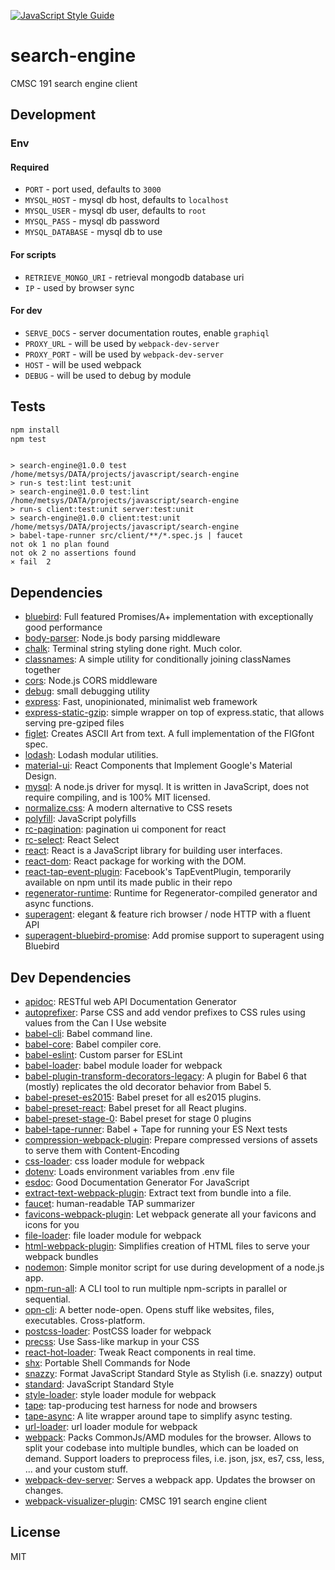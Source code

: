 [![JavaScript Style Guide](https://cdn.rawgit.com/feross/standard/master/badge.svg)](https://github.com/feross/standard)

# search-engine 

CMSC 191 search engine client

## Development

### Env

#### Required
- `PORT` - port used, defaults to `3000`
- `MYSQL_HOST` - mysql db host, defaults to `localhost`
- `MYSQL_USER` - mysql db user, defaults to `root`
- `MYSQL_PASS` - mysql db password
- `MYSQL_DATABASE` - mysql db to use
#### For scripts
- `RETRIEVE_MONGO_URI` - retrieval mongodb database uri
- `IP` - used by browser sync

#### For dev
- `SERVE_DOCS` - server documentation routes, enable `graphiql`
- `PROXY_URL` - will be used by `webpack-dev-server`
- `PROXY_PORT` - will be used by `webpack-dev-server`
- `HOST` - will be used webpack
- `DEBUG` - will be used to debug by module


## Tests

```sh
npm install
npm test
```
```

> search-engine@1.0.0 test /home/metsys/DATA/projects/javascript/search-engine
> run-s test:lint test:unit
> search-engine@1.0.0 test:lint /home/metsys/DATA/projects/javascript/search-engine
> run-s client:test:unit server:test:unit
> search-engine@1.0.0 client:test:unit /home/metsys/DATA/projects/javascript/search-engine
> babel-tape-runner src/client/**/*.spec.js | faucet
not ok 1 no plan found
not ok 2 no assertions found
⨯ fail  2

```

## Dependencies

- [bluebird](https://github.com/petkaantonov/bluebird): Full featured Promises/A+ implementation with exceptionally good performance
- [body-parser](): Node.js body parsing middleware
- [chalk](): Terminal string styling done right. Much color.
- [classnames](https://github.com/JedWatson/classnames): A simple utility for conditionally joining classNames together
- [cors](): Node.js CORS middleware
- [debug](https://github.com/visionmedia/debug): small debugging utility
- [express](): Fast, unopinionated, minimalist web framework
- [express-static-gzip](https://github.com/tkoenig89/express-static-gzip): simple wrapper on top of express.static, that allows serving pre-gziped files
- [figlet](https://github.com/patorjk/figlet.js): Creates ASCII Art from text. A full implementation of the FIGfont spec.
- [lodash](): Lodash modular utilities.
- [material-ui](https://github.com/callemall/material-ui): React Components that Implement Google&#39;s Material Design.
- [mysql](): A node.js driver for mysql. It is written in JavaScript, does not require compiling, and is 100% MIT licensed.
- [normalize.css](): A modern alternative to CSS resets
- [polyfill](https://github.com/marcello3d/polyfill.js): JavaScript polyfills
- [rc-pagination](https://github.com/react-component/pagination): pagination ui component for react
- [rc-select](https://github.com/react-component/select): React Select
- [react](): React is a JavaScript library for building user interfaces.
- [react-dom](): React package for working with the DOM.
- [react-tap-event-plugin](https://github.com/zilverline/react-tap-event-plugin): Facebook&#39;s TapEventPlugin, temporarily available on npm until its made public in their repo
- [regenerator-runtime](https://github.com/facebook/regenerator/tree/master/packages): Runtime for Regenerator-compiled generator and async functions.
- [superagent](https://github.com/visionmedia/superagent): elegant &amp; feature rich browser / node HTTP with a fluent API
- [superagent-bluebird-promise](https://github.com/KyleAMathews/superagent-bluebird-promise): Add promise support to superagent using Bluebird

## Dev Dependencies

- [apidoc](https://github.com/apidoc/apidoc): RESTful web API Documentation Generator
- [autoprefixer](): Parse CSS and add vendor prefixes to CSS rules using values from the Can I Use website
- [babel-cli](): Babel command line.
- [babel-core](): Babel compiler core.
- [babel-eslint](https://github.com/babel/babel-eslint): Custom parser for ESLint
- [babel-loader](https://github.com/babel/babel-loader): babel module loader for webpack
- [babel-plugin-transform-decorators-legacy](https://github.com/loganfsmyth/babel-plugin-transform-decorators-legacy): A plugin for Babel 6 that (mostly) replicates the old decorator behavior from Babel 5.
- [babel-preset-es2015](): Babel preset for all es2015 plugins.
- [babel-preset-react](): Babel preset for all React plugins.
- [babel-preset-stage-0](): Babel preset for stage 0 plugins
- [babel-tape-runner](https://github.com/wavded/babel-tape-runner): Babel + Tape for running your ES Next tests
- [compression-webpack-plugin](https://github.com/webpack/compression-webpack-plugin): Prepare compressed versions of assets to serve them with Content-Encoding
- [css-loader](https://github.com/webpack/css-loader): css loader module for webpack
- [dotenv](https://github.com/motdotla/dotenv): Loads environment variables from .env file
- [esdoc](https://github.com/esdoc/esdoc): Good Documentation Generator For JavaScript
- [extract-text-webpack-plugin](https://github.com/webpack/extract-text-webpack-plugin): Extract text from bundle into a file.
- [faucet](https://github.com/substack/faucet): human-readable TAP summarizer
- [favicons-webpack-plugin](https://github.com/jantimon/favicons-webpack-plugin): Let webpack generate all your favicons and icons for you
- [file-loader](https://github.com/webpack/file-loader): file loader module for webpack
- [html-webpack-plugin](https://github.com/ampedandwired/html-webpack-plugin): Simplifies creation of HTML files to serve your webpack bundles
- [nodemon](https://github.com/remy/nodemon): Simple monitor script for use during development of a node.js app.
- [npm-run-all](): A CLI tool to run multiple npm-scripts in parallel or sequential.
- [opn-cli](): A better node-open. Opens stuff like websites, files, executables. Cross-platform.
- [postcss-loader](): PostCSS loader for webpack
- [precss](https://github.com/jonathantneal/precss): Use Sass-like markup in your CSS
- [react-hot-loader](https://github.com/gaearon/react-hot-loader): Tweak React components in real time.
- [shx](https://github.com/shelljs/shx): Portable Shell Commands for Node
- [snazzy](https://github.com/feross/snazzy): Format JavaScript Standard Style as Stylish (i.e. snazzy) output
- [standard](https://github.com/feross/standard): JavaScript Standard Style
- [style-loader](https://github.com/webpack/style-loader): style loader module for webpack
- [tape](https://github.com/substack/tape): tap-producing test harness for node and browsers
- [tape-async](): A lite wrapper around tape to simplify async testing.
- [url-loader](https://github.com/webpack/url-loader): url loader module for webpack
- [webpack](https://github.com/webpack/webpack): Packs CommonJs/AMD modules for the browser. Allows to split your codebase into multiple bundles, which can be loaded on demand. Support loaders to preprocess files, i.e. json, jsx, es7, css, less, ... and your custom stuff.
- [webpack-dev-server](https://github.com/webpack/webpack-dev-server): Serves a webpack app. Updates the browser on changes.
- [webpack-visualizer-plugin](https://github.com/chrisbateman/webpack-visualizer): CMSC 191 search engine client


## License

MIT
